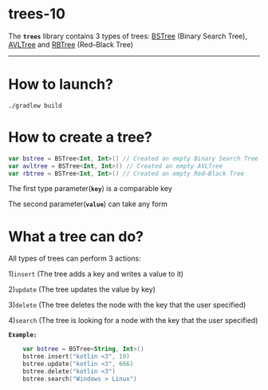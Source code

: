 # trees-10
The **`trees`** library contains 3 types of trees: [BSTree](https://en.wikipedia.org/wiki/Binary_tree) (Binary Search Tree), [AVLTree](https://en.wikipedia.org/wiki/AVL_tree) and [RBTree](https://en.wikipedia.org/wiki/Red–black_tree) (Red–Black Tree)
___
# How to launch?
```
./gradlew build
```
# How to create a tree?
``` kotlin
var bstree = BSTree<Int, Int>() // Created an empty Binary Search Tree
var avltree = BSTree<Int, Int>() // Created an empty AVLTree
var rbtree = BSTree<Int, Int>() // Created an empty Red–Black Tree
```
The first type parameter(**`key`**) is a comparable key

The second parameter(**`value`**) can take any form


# What a tree can do?
All types of trees can perform 3 actions: 

1)`insert` (The tree adds a key and writes a value to it)

2)`update` (The tree updates the value by key)

3)`delete` (The tree deletes the node with the key that the user specified)

4)`search` (The tree is looking for a node with the key that the user specified)



**`Example:`**
``` kotlin
    var bstree = BSTree<String, Int>()
    bstree.insert("kotlin <3", 19)
    bstree.update("kotlin <3", 666)
    bstree.delete("kotlin <3")
    bstree.search("Windows > Linux")
```
